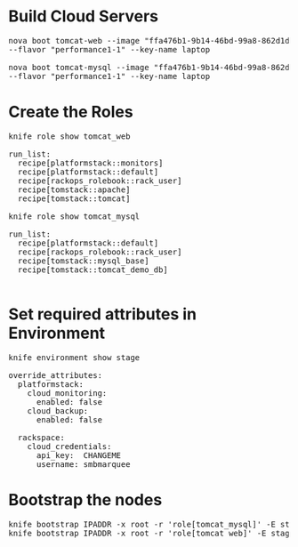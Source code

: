 Build Cloud Servers
===================
<pre>
nova boot tomcat-web --image "ffa476b1-9b14-46bd-99a8-862d1d94eb7a" \
--flavor "performance1-1" --key-name laptop

nova boot tomcat-mysql --image "ffa476b1-9b14-46bd-99a8-862d1d94eb7a" \
--flavor "performance1-1" --key-name laptop
</pre>

Create the Roles
================
<pre>
knife role show tomcat_web

run_list:
  recipe[platformstack::monitors]
  recipe[platformstack::default]
  recipe[rackops_rolebook::rack_user]
  recipe[tomstack::apache]
  recipe[tomstack::tomcat]

knife role show tomcat_mysql

run_list:
  recipe[platformstack::default]
  recipe[rackops_rolebook::rack_user]
  recipe[tomstack::mysql_base]
  recipe[tomstack::tomcat_demo_db]

</pre>

Set required attributes in Environment
======================================
<pre>
knife environment show stage

override_attributes:
  platformstack:
    cloud_monitoring:
      enabled: false
    cloud_backup:
      enabled: false

  rackspace:
    cloud_credentials:
      api_key:  CHANGEME
      username: smbmarquee
</pre>

Bootstrap the nodes
===================
<pre>
knife bootstrap IPADDR -x root -r 'role[tomcat_mysql]' -E stage
knife bootstrap IPADDR -x root -r 'role[tomcat_web]' -E stage
</pre>
